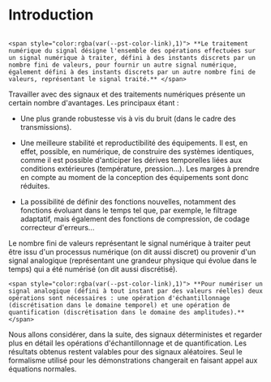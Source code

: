 # Introduction


```{prf:definition} Traitement numérique du Signal

<span style="color:rgba(var(--pst-color-link),1)"> **Le traitement numérique du signal désigne l'ensemble des opérations effectuées sur un signal numérique à traiter, défini à des instants discrets par un nombre fini de valeurs, pour fournir un autre signal numérique, également défini à des instants discrets par un autre nombre fini de valeurs, représentant le signal traité.** </span>

```

Travailler avec des signaux et des traitements numériques présente un certain nombre d'avantages. Les principaux étant :

- Une plus grande robustesse vis à vis du bruit (dans le cadre des transmissions).

- Une meilleure stabilité et reproductibilité des équipements. Il est, en effet, possible, en numérique, de construire des systèmes identiques, comme il est possible d'anticiper les dérives temporelles liées aux conditions extérieures (température, pression...). Les marges à prendre en compte au moment de la conception des équipements sont donc réduites.

- La possibilité de définir des fonctions nouvelles, notamment des fonctions évoluant dans le temps tel que, par exemple, le filtrage adaptatif, mais également des fonctions de compression, de codage correcteur d'erreurs...

Le nombre fini de valeurs représentant le signal numérique à traiter peut être issu d'un processus numérique (on dit aussi discret) ou provenir d'un signal analogique (représentant une grandeur physique qui évolue dans le temps) qui a été numérisé (on dit aussi discrétisé). 

```{prf:definition} Numérisation du Signal
<span style="color:rgba(var(--pst-color-link),1)"> **Pour numériser un signal analogique (défini à tout instant par des valeurs réelles) deux opérations sont nécessaires : une opération d'échantillonnage (discrétisation dans le domaine temporel) et une opération de quantification (discrétisation dans le domaine des amplitudes).**</span>
```

Nous allons considérer, dans la suite, des signaux déterministes et regarder plus en détail les opérations d'échantillonnage et de quantification. Les résultats obtenus restent valables pour des signaux aléatoires. Seul le formalisme utilisé pour les démonstrations changerait en faisant appel aux équations normales.












